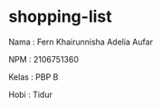 # shopping-list
Nama    : Fern Khairunnisha Adelia Aufar

NPM     : 2106751360

Kelas   : PBP B

Hobi    : Tidur